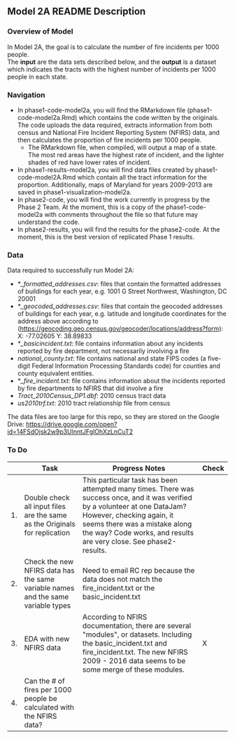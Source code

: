 
## Model 2A README Description ##

### Overview of Model ###
In Model 2A, the goal is to calculate the number of fire incidents per 1000 people.  
The **input** are the data sets described below, and the **output** is a dataset which indicates the tracts with the highest number of incidents per 1000 people in each state.

### Navigation ###

- In phase1-code-model2a, you will find the RMarkdown file (phase1-code-model2a.Rmd) which contains the code written by the originals.  The code uploads the data required, extracts information from both census and National Fire Incident Reporting System (NFIRS) data, and then calculates the proportion of fire incidents per 1000 people.  
    - The RMarkdown file, when compiled, will output a map of a state.  The most red areas have the highest rate of incident, and the lighter shades of red have lower rates of incident.
- In phase1-results-model2a, you will find data files created by phase1-code-model2A.Rmd which contain all the tract information for the proportion.  Additionally, maps of Maryland for years 2009-2013 are saved in phase1-visualization-model2a.
- In phase2-code, you will find the work currently in progress by the Phase 2 Team.  At the moment, this is a copy of the phase1-code-model2a with comments throughout the file so that future may understand the code.  
- In phase2-results, you will find the results for the phase2-code.  At the moment, this is the best version of replicated Phase 1 results.

### Data ###
Data required to successfully run Model 2A:

- **_formatted_addresses.csv*: files that contain the formatted addresses of buildings for each year, e.g. 1001 G Street Northwest, Washington, DC 20001
- **_geocoded_addresses.csv*: files that contain the geocoded addresses of buildings for each year, e.g. latitude and longitude coordinates for the address above according to (https://geocoding.geo.census.gov/geocoder/locations/address?form): X: -77.02605 Y: 38.89833
- **_basicincident.txt*: file contains information about any incidents reported by fire department, not necessarily involving a fire
- *national_county.txt*: file contains national and state FIPS codes (a five-digit Federal Information Processing Standards code) for counties and county equivalent entities.  
- **_fire_incident.txt*: file contains information about the incidents reported by fire departments to NFIRS that did involve a fire
- *Tract_2010Census_DP1.dbf*: 2010 census tract data 
- *us2010trf.txt*: 2010 tract relationship file from census

The data files are too large for this repo, so they are stored on the Google Drive: https://drive.google.com/open?id=14FSdOjsk2w9p3UlnntJFglOhXzLnCuT2

### To Do ###
       
|    |                                    Task                                    |                 Progress Notes                 | Check |
|----|----------------------------------------------------------------------------|--------------------------------------------|-------|
| 1. | Double check all input files are the same as the Originals for replication | This particular task has been attempted many times.  There was success once, and it was verified by a volunteer at one DataJam?  However, checking again, it seems there was a mistake along the way? Code works, and results are very close.  See phase2-results. | |
| 2. | Check the new NFIRS data has the same variable names and the same variable types | Need to email RC rep because the data does not match the fire_incident.txt or the basic_incident.txt | |
| 3. | EDA with new NFIRS data | According to NFIRS documentation, there are several "modules", or datasets.  Including the basic_incident.txt and fire_incident.txt.  The new NFIRS 2009 - 2016 data seems to be some merge of these modules. | X |
| 4. | Can the # of fires per 1000 people be calculated with the NFIRS data?  | | |
